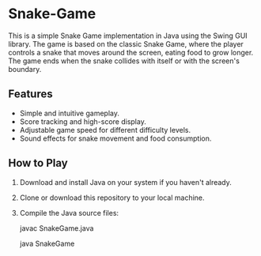 # Snake-Game

This is a simple Snake Game implementation in Java using the Swing GUI library. The game is based on the classic Snake Game, where the player controls a snake that moves around the screen, eating food to grow longer. The game ends when the snake collides with itself or with the screen's boundary.

## Features

- Simple and intuitive gameplay.
- Score tracking and high-score display.
- Adjustable game speed for different difficulty levels.
- Sound effects for snake movement and food consumption.

## How to Play

1. Download and install Java on your system if you haven't already.
2. Clone or download this repository to your local machine.
3. Compile the Java source files:

   
   javac SnakeGame.java
   
   java SnakeGame
